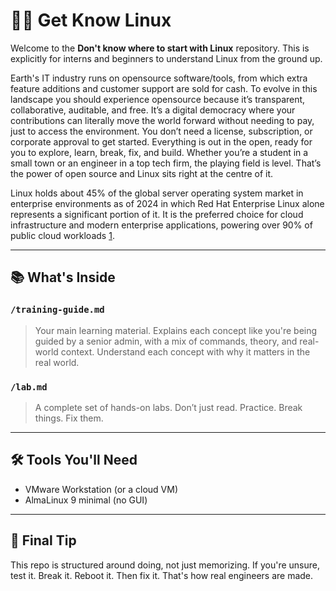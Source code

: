 # 🧑‍💻 Get Know Linux

Welcome to the **Don't know where to start with Linux** repository. This is explicitly for interns and beginners to understand Linux from the ground up.

Earth's IT industry runs on opensource software/tools, from which extra feature additions and customer support are sold for cash. To evolve in this landscape you should experience opensource because it’s transparent, collaborative, auditable, and free. It’s a digital democracy where your contributions can literally move the world forward without needing to pay, just to access the environment. You don’t need a license, subscription, or corporate approval to get started. Everything is out in the open, ready for you to explore, learn, break, fix, and build. Whether you’re a student in a small town or an engineer in a top tech firm, the playing field is level. That’s the power of open source and Linux sits right at the centre of it.

Linux holds about 45% of the global server operating system market in enterprise environments as of 2024 in which Red Hat Enterprise Linux alone represents a significant portion of it. It is the preferred choice for cloud infrastructure and modern enterprise applications, powering over 90% of public cloud workloads [1](https://www.sci-tech-today.com/stats/linux-statistics/).

---

## 📚 What's Inside

### `/training-guide.md`
> Your main learning material. Explains each concept like you're being guided by a senior admin, with a mix of commands, theory, and real-world context. Understand each concept with why it matters in the real world.

### `/lab.md`
> A complete set of hands-on labs. Don’t just read. Practice. Break things. Fix them.

---

## 🛠 Tools You'll Need
- VMware Workstation (or a cloud VM)
- AlmaLinux 9 minimal (no GUI)

---

## 🧠 Final Tip
This repo is structured around doing, not just memorizing. If you're unsure, test it. Break it. Reboot it. Then fix it. That's how real engineers are made.


